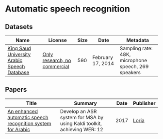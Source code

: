 # Automatic speech recognition

## Datasets 

| Name | License | Size | Date | Metadata | 
| -- | -- | -- | -- | -- | 
| [King Saud University Arabic Speech Database](https://catalog.ldc.upenn.edu/LDC2014S02) | [Only research, no commercial](https://catalog.ldc.upenn.edu/license/King%20Saud%20University%20Arabic%20Speech%20Database.pdf)|590 | February 17, 2014 | Sampling rate: 48K, microphone speech, 269 speakers | 

## Papers 
| Title | Summary | Date | Publisher | 
| -- | -- | -- | -- |
| [An enhanced automatic speech recognition system for Arabic](https://www.aclweb.org/anthology/W17-1319/) | Develop an ASR system for MSA by using Kaldi toolkit, achieving WER: 12 | 2017 |[Loria](https://www.loria.fr/en/) |
